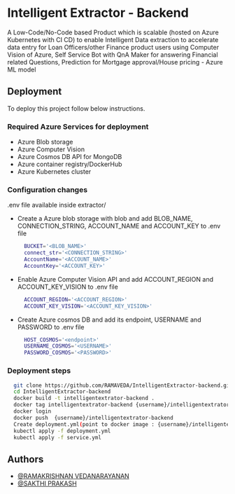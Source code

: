 
# Intelligent Extractor - Backend

A Low-Code/No-Code based Product which is scalable (hosted on Azure Kubernetes with CI CD) to enable Intelligent Data extraction to accelerate data entry for Loan Officers/other Finance product users using Computer Vision of Azure, Self Service Bot with QnA Maker for answering Financial related Questions, Prediction for Mortgage approval/House pricing - Azure ML model

## Deployment

To deploy this project follow below instructions.

### Required Azure Services for deployment

- Azure Blob storage
- Azure Computer Vision
- Azure Cosmos DB API for MongoDB
- Azure container registry/DockerHub
- Azure Kubernetes cluster 

### Configuration changes

.env file available inside extractor/

- Create a Azure blob storage with blob and add BLOB_NAME, CONNECTION_STRING, ACCOUNT_NAME and ACCOUNT_KEY to .env file 
  ```bash
    BUCKET='<BLOB_NAME>'
    connect_str='<CONNECTION_STRING>'
    AccountName='<ACCOUNT_NAME>'
    AccountKey='<ACCOUNT_KEY>'
  ```
- Enable Azure Computer Vision API and add ACCOUNT_REGION and ACCOUNT_KEY_VISION to .env file
  ```bash
    ACCOUNT_REGION='<ACCOUNT_REGION>'
    ACCOUNT_KEY_VISION='<ACCOUNT_KEY_VISION>'
  ```
- Create Azure cosmos DB and add its endpoint, USERNAME and PASSWORD to .env file
  ```bash
    HOST_COSMOS='<endpoint>'
    USERNAME_COSMOS='<USERNAME>'
    PASSWORD_COSMOS='<PASSWORD>'
  ```

### Deployment steps

  ```bash
    git clone https://github.com/RAMAVEDA/IntelligentExtractor-backend.git
    cd IntelligentExtractor-backend
    docker build -t intelligentextrator-backend .
    docker tag intelligentextrator-backend {username}/intelligentextrator-backend
    docker login 
    docker push  {username}/intelligentextrator-backend
    Create deployment.yml(point to docker image : {username}/intelligentextrator-backend) and service.yml
    kubectl apply -f deployment.yml
    kubectl apply -f service.yml
  ```
## Authors

- [@RAMAKRISHNAN VEDANARAYANAN](https://github.com/RAMAVEDA)
- [@SAKTHI PRAKASH](https://github.com/sha1509)

